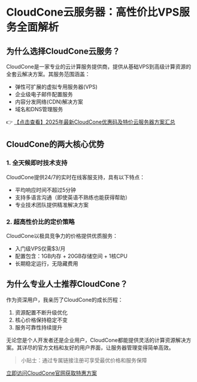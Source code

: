 # CloudCone云服务器：高性价比VPS服务全面解析

## 为什么选择CloudCone云服务？

CloudCone是一家专业的云计算服务提供商，提供从基础VPS到高级计算资源的全套云解决方案。其服务范围涵盖：

- 弹性可扩展的虚拟专用服务器(VPS)
- 企业级电子邮件配置服务
- 内容分发网络(CDN)解决方案
- 域名和DNS管理服务

👉 [【点击查看】2025年最新CloudCone优惠码及特价云服务器方案汇总](https://bit.ly/Cloudcone)

## CloudCone的两大核心优势

### 1. 全天候即时技术支持
CloudCone提供24/7的实时在线客服支持，具有以下特点：
- 平均响应时间不超过5分钟
- 支持多语言沟通（即使英语不熟练也能获得帮助）
- 专业技术团队提供精准解决方案

### 2. 超高性价比的定价策略
CloudCone以极具竞争力的价格提供优质服务：
- 入门级VPS仅需$3/月
- 配置包含：1GB内存 + 20GB存储空间 + 1核CPU
- 长期稳定运行，无隐藏费用

## 为什么专业人士推荐CloudCone？

作为资深用户，我亲历了CloudCone的成长历程：
1. 资源配置不断升级优化
2. 核心价格保持稳定不变
3. 服务可靠性持续提升

无论您是个人开发者还是企业用户，CloudCone都能提供灵活的计算资源解决方案。其详尽的官方文档和友好的用户界面，让服务器管理变得简单高效。

> 小贴士：通过专属链接注册可享受最优价格和服务保障

[立即访问CloudCone官网获取特惠方案](https://bit.ly/Cloudcone)